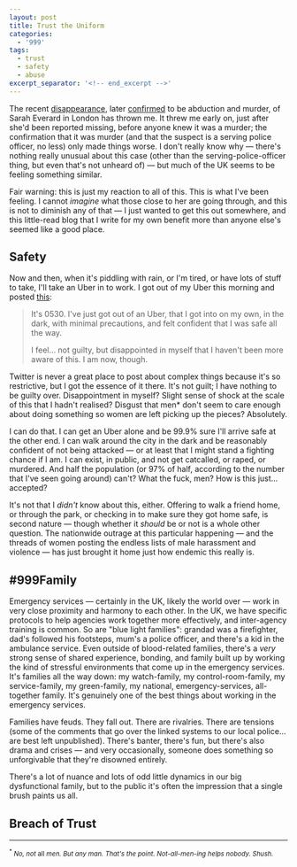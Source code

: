 ```yaml
---
layout: post
title: Trust the Uniform
categories:
  - '999'
tags:
  - trust
  - safety
  - abuse
excerpt_separator: '<!-- end_excerpt -->'
---
```


The recent [disappearance][1], later [confirmed][2] to be abduction and murder, of Sarah Everard in London has thrown
me. It threw me early on, just after she'd been reported missing, before anyone knew it was a murder; the confirmation
that it was murder (and that the suspect is a serving police officer, no less) only made things worse. I don't really
know why &mdash; there's nothing really unusual about this case (other than the serving-police-officer thing, but even
that's not unheard of) &mdash; but much of the UK seems to be feeling something similar.

<!-- end_excerpt -->

Fair warning: this is just my reaction to all of this. This is what I've been feeling. I cannot _imagine_ what those
close to her are going through, and this is not to diminish any of that &mdash; I just wanted to get this out somewhere,
and this little-read blog that I write for my own benefit more than anyone else's seemed like a good place.

## Safety
Now and then, when it's piddling with rain, or I'm tired, or have lots of stuff to take, I'll take an Uber in to work.
I got out of my Uber this morning and posted [this][3]:

> It's 0530. I've just got out of an Uber, that I got into on my own, in the dark, with minimal precautions, and felt
> confident that I was safe all the way.
>
> I feel... not guilty, but disappointed in myself that I haven't been more aware of this. I am now, though.

Twitter is never a great place to post about complex things because it's so restrictive, but I got the essence of it
there. It's not guilt; I have nothing to be guilty over. Disappointment in myself? Slight sense of shock at the scale
of this that I hadn't realised? Disgust that men* don't seem to care enough about doing something so women are left
picking up the pieces? Absolutely.

I can do that. I can get an Uber alone and be 99.9% sure I'll arrive safe at the other end. I can walk around the city
in the dark and be reasonably confident of not being attacked &mdash; or at least that I might stand a fighting chance
if I am. I can exist, in public, and not get catcalled, or raped, or murdered. And half the population (or 97% of half,
according to the number that I've seen going around) can't? What the fuck, men? How is this just... accepted?

It's not that I _didn't_ know about this, either. Offering to walk a friend home, or through the park, or checking in to
make sure they got home safe, is second nature &mdash; though whether it _should_ be or not is a whole other question.
The nationwide outrage at this particular happening &mdash; and the threads of women posting the endless lists of male
harassment and violence &mdash; has just brought it home just how endemic this really is.

## #999Family
Emergency services &mdash; certainly in the UK, likely the world over &mdash; work in very close proximity and harmony
to each other. In the UK, we have specific protocols to help agencies work together more effectively, and inter-agency
training is common. So are "blue light families": grandad was a firefighter, dad's followed his footsteps, mum's a
police officer, and there's a kid in the ambulance service. Even outside of blood-related families, there's a _very_
strong sense of shared experience, bonding, and family built up by working the kind of stressful environments that come
up in the emergency services. It's families all the way down: my watch-family, my control-room-family, my
service-family, my green-family, my national, emergency-services, all-together family. It's genuinely one of the best
things about working in the emergency services.

Families have feuds. They fall out. There are rivalries. There are tensions (some of the comments that go over the
linked systems to our local police... are best left unpublished). There's banter, there's fun, but there's also drama
and crises &mdash; and very occasionally, someone does something so unforgivable that they're disowned entirely.

There's a lot of nuance and lots of odd little dynamics in our big dysfunctional family, but to the public it's often
the impression that a single brush paints us all.

## Breach of Trust


-----

<small class="fc-gray-darkest">
  <sup>*</sup> <em>No, not</em> all <em>men. But any man. That's the point. Not-all-men-ing helps nobody. Shush.</em>
</small>



[1]: https://www.bbc.co.uk/news/uk-england-london-56281473
[2]: https://www.bbc.co.uk/news/uk-england-london-56371163
[3]: https://twitter.com/_ArtOfCode/status/1371335398912327681
